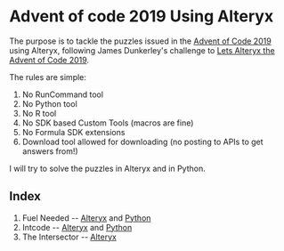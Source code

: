 # Advent of code 2019 Using Alteryx
The purpose is to tackle the puzzles issued in the [Advent of Code 2019](https://adventofcode.com/2019/) using Alteryx, following James Dunkerley's challenge to [Lets Alteryx the Advent of Code 2019](https://jdunkerley.co.uk/2019/11/29/lets-alteryx-the-advent-of-code-2019/amp/).

The rules are simple:
1. No RunCommand tool
1. No Python tool
1. No R tool
1. No SDK based Custom Tools (macros are fine)
1. No Formula SDK extensions
1. Download tool allowed for downloading (no posting to APIs to get answers from!)

I will try to solve the puzzles in Alteryx and in Python.

## Index

1. Fuel Needed -- [Alteryx](Code/Alteryx/Day1) and [Python](Code/Python/Day1/Day1.ipynb)  
1. Intcode -- [Alteryx](Code/Alteryx/Day2) and [Python](Code/Python/Day2/Day2.ipynb) 
1. The Intersector -- [Alteryx](Code/Alteryx/Day3)  